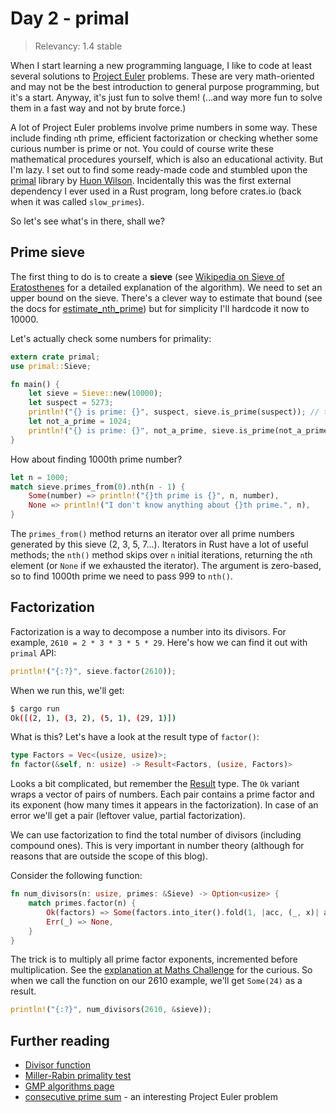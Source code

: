 # Day 2 - primal

> Relevancy: 1.4 stable

When I start learning a new programming language, I like to code at least several solutions to [Project Euler](https://projecteuler.net/) problems. These are very math-oriented and may not be the best introduction to general purpose programming, but it's a start. Anyway, it's just fun to solve them! (...and way more fun to solve them in a fast way and not by brute force.)

A lot of Project Euler problems involve prime numbers in some way. These include finding `n`th prime, efficient factorization or checking whether some curious number is prime or not. You could of course write these mathematical procedures yourself, which is also an educational activity. But I'm lazy. I set out to find some ready-made code and stumbled upon the [primal](https://github.com/huonw/primal) library by [Huon Wilson](http://huonw.github.io/). Incidentally this was the first external dependency I ever used in a Rust program, long before crates.io (back when it was called `slow_primes`).

So let's see what's in there, shall we?

Prime sieve
-----------

The first thing to do is to create a **sieve** (see [Wikipedia on Sieve of Eratosthenes](http://en.wikipedia.org/wiki/Sieve_of_Eratosthenes) for a detailed explanation of the algorithm). We need to set an upper bound on the sieve. There's a clever way to estimate that bound (see the docs for [estimate_nth_prime](http://huonw.github.io/primal/primal/fn.estimate_nth_prime.html)) but for simplicity I'll hardcode it now to 10000.

Let's actually check some numbers for primality:

```rust
extern crate primal;
use primal::Sieve;

fn main() {
    let sieve = Sieve::new(10000);
    let suspect = 5273;
    println!("{} is prime: {}", suspect, sieve.is_prime(suspect)); // true
    let not_a_prime = 1024;
    println!("{} is prime: {}", not_a_prime, sieve.is_prime(not_a_prime)); // guess
}
```

How about finding 1000th prime number?

```rust
let n = 1000;
match sieve.primes_from(0).nth(n - 1) {
    Some(number) => println!("{}th prime is {}", n, number),
    None => println!("I don't know anything about {}th prime.", n),
}
```

The `primes_from()` method returns an iterator over all prime numbers generated by this sieve (2, 3, 5, 7...). Iterators in Rust have a lot of useful methods; the `nth()` method skips over `n` initial iterations, returning the `n`th element (or `None` if we exhausted the iterator). The argument is zero-based, so to find 1000th prime we need to pass 999 to `nth()`.

Factorization
-------------

Factorization is a way to decompose a number into its divisors. For example, `2610 = 2 * 3 * 3 * 5 * 29`. Here's how we can find it out with `primal` API:

```rust
println!("{:?}", sieve.factor(2610));
```

When we run this, we'll get:

```sh
$ cargo run
Ok([(2, 1), (3, 2), (5, 1), (29, 1)])
```

What is this? Let's have a look at the result type of `factor()`:

```rust
type Factors = Vec<(usize, usize)>;
fn factor(&self, n: usize) -> Result<Factors, (usize, Factors)>
```

Looks a bit complicated, but remember the [Result](http://doc.rust-lang.org/std/result/enum.Result.html) type. The `Ok` variant wraps a vector of pairs of numbers. Each pair contains a prime factor and its exponent (how many times it appears in the factorization).  In case of an error we'll get a pair (leftover value, partial factorization).

We can use factorization to find the total number of divisors (including compound ones). This is very important in number theory (although for reasons that are outside the scope of this blog).

Consider the following function:

```rust
fn num_divisors(n: usize, primes: &Sieve) -> Option<usize> {
    match primes.factor(n) {
        Ok(factors) => Some(factors.into_iter().fold(1, |acc, (_, x)| acc * (x + 1))),
        Err(_) => None,
    }
}
```

The trick is to multiply all prime factor exponents, incremented before multiplication. See the [explanation at Maths Challenge](http://mathschallenge.net/library/number/number_of_divisors) for the curious. So when we call the function on our 2610 example, we'll get `Some(24)` as a result.

```rust
println!("{:?}", num_divisors(2610, &sieve));
```

Further reading
---------------

 * [Divisor function](http://en.wikipedia.org/wiki/Divisor_function)
 * [Miller-Rabin primality test](http://en.wikipedia.org/wiki/Miller%E2%80%93Rabin_primality_test)
 * [GMP algorithms page](https://gmplib.org/manual/Algorithms.html#Algorithms)
 * [consecutive prime sum](https://projecteuler.net/problem=50) - an interesting Project Euler problem
